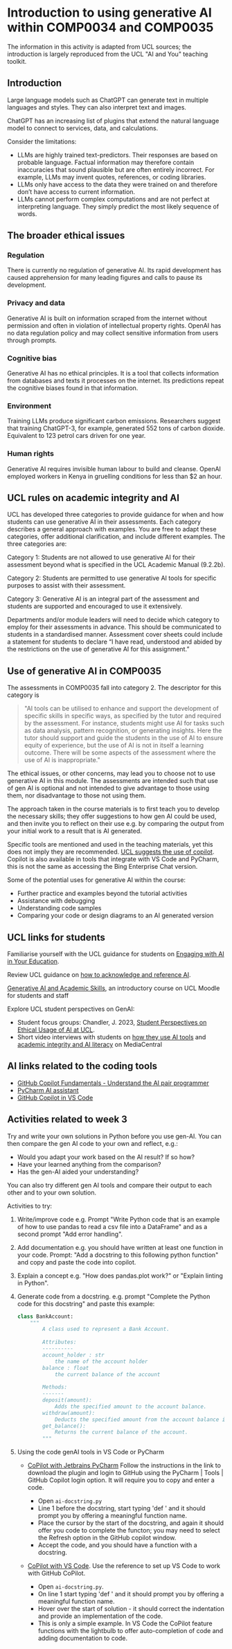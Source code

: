 # Introduction to using generative AI within COMP0034 and COMP0035

The information in this activity is adapted from UCL sources; the introduction is largely reproduced from the UCL "AI
and
You" teaching toolkit.

## Introduction

Large language models such as ChatGPT can generate text in multiple languages and styles. They can also interpret text
and images.

ChatGPT has an increasing list of plugins that extend the natural language model to connect to services, data, and
calculations.

Consider the limitations:

- LLMs are highly trained text-predictors. Their responses are based on probable language. Factual information may
  therefore contain inaccuracies that sound plausible but are often entirely incorrect. For example, LLMs may invent
  quotes, references, or coding libraries.
- LLMs only have access to the data they were trained on and therefore don’t have access to current information.
- LLMs cannot perform complex computations and are not perfect at interpreting language. They simply predict the most
  likely sequence of words.

## The broader ethical issues

### Regulation

There is currently no regulation of generative AI. Its rapid development has caused apprehension for many leading
figures and calls to pause its development.

### Privacy and data

Generative AI is built on information scraped from the internet without permission and often in violation of
intellectual property rights. OpenAI has no data regulation policy and may collect sensitive information from users
through prompts.

### Cognitive bias

Generative AI has no ethical principles. It is a tool that collects information from databases and texts it processes on
the internet. Its predictions repeat the cognitive biases found in that information.

### Environment

Training LLMs produce significant carbon emissions. Researchers suggest that training ChatGPT-3, for example, generated
552 tons of carbon dioxide. Equivalent to 123 petrol cars driven for one year.

### Human rights

Generative AI requires invisible human labour to build and cleanse. OpenAI employed workers in Kenya in gruelling
conditions for less than $2 an hour.

## UCL rules on academic integrity and AI

UCL has developed three categories to provide guidance for when and how students can use generative AI in their
assessments. Each category describes a general approach with examples. You are free to adapt these categories, offer
additional clarification, and include different examples. The three categories are:

Category 1:    Students are not allowed to use generative AI for their assessment beyond what is specified in the UCL
Academic Manual (9.2.2b).

Category 2:    Students are permitted to use generative AI tools for specific purposes to assist with their assessment.

Category 3:    Generative AI is an integral part of the assessment and students are supported and encouraged to use it
extensively.

Departments and/or module leaders will need to decide which category to employ for their assessments in advance. This
should be communicated to students in a standardised manner. Assessment cover sheets could include a statement for
students to declare “I have read, understood and abided by the restrictions on the use of generative AI for this
assignment.”

## Use of generative AI in COMP0035

The assessments in COMP0035 fall into category 2. The descriptor for this category is
> "AI tools can be utilised to
> enhance and support the development of specific skills in specific ways, as specified by the tutor and required by the
> assessment. For instance, students might use AI for tasks such as data analysis, pattern recognition, or generating
> insights. Here the tutor should support and guide the students in the use of AI to ensure equity of experience, but
> the
> use of AI is not in itself a learning outcome. There will be some aspects of the assessment where the use of AI is
> inappropriate."

The ethical issues, or other concerns, may lead you to choose not to use generative AI in this module. The assessments
are intended such that use of gen AI is optional and not intended to give advantage to those using them, nor
disadvantage
to those not using them.

The approach taken in the course materials is to first teach you to develop the necessary skills; they offer suggestions
to how gen AI could be used, and then invite you to reflect on their use e.g. by comparing the output from your initial
work to a result that is AI generated.

Specific tools are mentioned and used in the teaching materials, yet this does not imply they are
recommended. [UCL suggests the use of copilot](https://liveuclac.sharepoint.com/sites/Office365/SitePages/Bing-Enterprise-Chat.aspx).
Copilot is also available in tools that integrate with VS Code and PyCharm, this is not the same as accessing the Bing
Enterprise Chat version.

Some of the potential uses for generative AI within the course:

- Further practice and examples beyond the tutorial activities
- Assistance with debugging
- Understanding code samples
- Comparing your code or design diagrams to an AI generated version

## UCL links for students

Familiarise yourself with the UCL guidance for students
on [Engaging with AI in Your Education](https://www.ucl.ac.uk/students/exams-and-assessments/assessment-success-guide/engaging-ai-your-education-and-assessment).

Review UCL guidance
on [how to acknowledge and reference AI](https://library-guides.ucl.ac.uk/referencing-plagiarism/acknowledging-AI).

[Generative AI and Academic Skills](https://moodle.ucl.ac.uk/course/view.php?id=34355), an introductory course on UCL
Moodle for students and staff

Explore UCL student perspectives on GenAI:

- Student focus groups: Chandler, J.
  2023, [Student Perspectives on Ethical Usage of AI at UCL](https://liveuclac-my.sharepoint.com/:b:/g/personal/ucrajoc_ucl_ac_uk/EYr1OkuiGtJEkCVaA7wWhFwBAKr5q4F0S75jm7HFmHLM4g?e=rYa1Xw).
- Short video interviews with students on [how they use AI tools](https://mediacentral.ucl.ac.uk/Play/98514)
  and [academic integrity and AI literacy](https://mediacentral.ucl.ac.uk/Play/98516%C2%A0) on MediaCentral

## AI links related to the coding tools

- [GitHub Copilot Fundamentals - Understand the AI pair programmer](https://learn.microsoft.com/en-gb/training/paths/copilot/)
- [PyCharm AI assistant](https://www.jetbrains.com/help/pycharm/ai-assistant.html)
- [GitHub Copilot in VS Code](https://code.visualstudio.com/docs/copilot/overview)

## Activities related to week 3

Try and write your own solutions in Python before you use gen-AI. You can then compare the gen AI code to your own and
reflect, e.g.:

- Would you adapt your work based on the AI result? If so how?
- Have your learned anything from the comparison?
- Has the gen-AI aided your understanding?

You can also try different gen AI tools and compare their output to each other and to your own solution.

Activities to try:

1. Write/improve code e.g. Prompt "Write Python code that is an example of how to use pandas to read a csv file into a
   DataFrame" and as a second prompt "Add error handling".
2. Add documentation e.g. you should have written at least one function in your code. Prompt: "Add a docstring to this
   following python function" and copy and paste the code into copilot.
3. Explain a concept e.g. "How does pandas.plot work?" or "Explain linting in Python".
4. Generate code from a docstring. e.g. prompt "Complete the Python code for this docstring" and paste this example:

    ```python
    class BankAccount:
        """
            A class used to represent a Bank Account.
        
            Attributes:
            ----------
            account_holder : str
                the name of the account holder
            balance : float
                the current balance of the account
        
            Methods:
            -------
            deposit(amount):
                Adds the specified amount to the account balance.
            withdraw(amount):
                Deducts the specified amount from the account balance if sufficient funds are available.
            get_balance():
                Returns the current balance of the account.
            """
    ```
5. Using the code genAI tools in VS Code or PyCharm

    - [CoPilot with Jetbrains PyCharm](https://docs.github.com/en/copilot/getting-started-with-github-copilot?tool=jetbrains#about-github-copilot-and-jetbrains-ides)
      Follow the instructions in the link to download the plugin and login to GitHub using the PyCharm | Tools | GitHub
      Copilot login option. It will require you to copy and enter a code.
        - Open `ai-docstring.py`
        - Line 1 before the docstring, start typing 'def ' and it should prompt you by offering a meaningful function name.
        - Place the cursor by the start of the docstring, and again it should offer you code to complete the functon; you
      may need to select the Refresh option in the GitHub copilot window.
        - Accept the code, and you should have a function with a docstring.

    - [CoPilot with VS Code](https://docs.github.com/en/copilot/getting-started-with-github-copilot?tool=vscode#prerequisites-2).
      Use the reference to set up VS Code to work with GitHub CoPilot.
        - Open `ai-docstring.py`.
        - On line 1 start typing 'def ' and it should prompt you by offering a meaningful function name.
        - Hover over the start of solution - it should correct the indentation and provide an implementation of the code.
        - This is only a simple example. In VS Code the CoPilot feature functions with the lightbulb to offer
      auto-completion of code and adding documentation to code.
